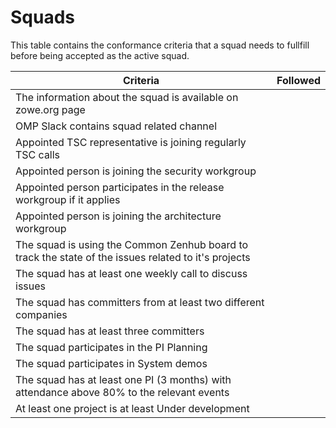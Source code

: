 # Squads

This table contains the conformance criteria that a squad needs to fullfill before being accepted as the active squad.

| Criteria                                                                                             | Followed |
|------------------------------------------------------------------------------------------------------|----------|
| The information about the squad is available on zowe.org page                                        |          |
| OMP Slack contains squad related channel                                                             |          |
| Appointed TSC representative is joining regularly TSC calls                                          |          |
| Appointed person is joining the security workgroup                                                   |          |
| Appointed person participates in the release workgroup if it applies                                 |          |
| Appointed person is joining the architecture workgroup                                               |          |
| The squad is using the Common Zenhub board to track the state of the issues related to it's projects |          |
| The squad has at least one weekly call to discuss issues                                             |          |
| The squad has committers from at least two different companies                                       |          |
| The squad has at least three committers                                                              |          |
| The squad participates in the PI Planning                                                            |          |
| The squad participates in System demos                                                               |          |
| The squad has at least one PI (3 months) with attendance above 80% to the relevant events            |          |
| At least one project is at least Under development                                                   |          |
